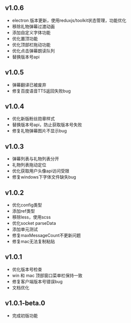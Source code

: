 ## v1.0.6

- electron 版本更新，使用reduxjs/toolkit状态管理，功能优化
- 移除礼物弹幕过渡动画
- 添加自定义字体功能
- 优化置顶功能
- 优化顶部栏拖动功能
- 优化点击弹幕朗读队列
- 替换版本号api

## v1.0.5

- 弹幕翻译已被废弃
- 修复百度语音TTS返回失败bug

## v1.0.4

- 优化新版粉丝勋章样式
- 替换版本号api，防止获取版本号失败
- 修复礼物弹幕图片不显示bug

## v1.0.3

- 弹幕列表与礼物列表分开
- 礼物列表拖动定位
- 优化获取用户头像api访问受限
- 修复windows下字体文件缺失bug

## v1.0.2

- 优化config类型
- 添加ref类型
- 移除less，使用scss
- 优化socket parseData
- 添加单元测试
- 修复maxMessageCount不更新问题
- 修复mac无法复制粘贴

## v1.0.1

- 优化版本号检查
- win 和 mac 顶部窗口菜单栏保持一致
- 修复客户端版本号错误bug
- 文档优化

## v1.0.1-beta.0

- 完成初版功能
